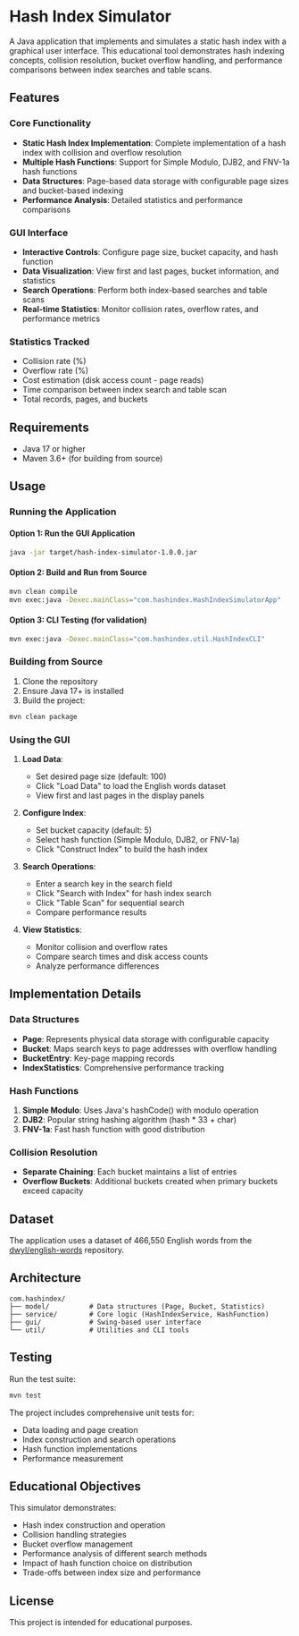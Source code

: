 # Hash Index Simulator

A Java application that implements and simulates a static hash index with a graphical user interface. This educational tool demonstrates hash indexing concepts, collision resolution, bucket overflow handling, and performance comparisons between index searches and table scans.

## Features

### Core Functionality
- **Static Hash Index Implementation**: Complete implementation of a hash index with collision and overflow resolution
- **Multiple Hash Functions**: Support for Simple Modulo, DJB2, and FNV-1a hash functions
- **Data Structures**: Page-based data storage with configurable page sizes and bucket-based indexing
- **Performance Analysis**: Detailed statistics and performance comparisons

### GUI Interface
- **Interactive Controls**: Configure page size, bucket capacity, and hash function
- **Data Visualization**: View first and last pages, bucket information, and statistics
- **Search Operations**: Perform both index-based searches and table scans
- **Real-time Statistics**: Monitor collision rates, overflow rates, and performance metrics

### Statistics Tracked
- Collision rate (%)
- Overflow rate (%)
- Cost estimation (disk access count - page reads)
- Time comparison between index search and table scan
- Total records, pages, and buckets

## Requirements

- Java 17 or higher
- Maven 3.6+ (for building from source)

## Usage

### Running the Application

#### Option 1: Run the GUI Application
```bash
java -jar target/hash-index-simulator-1.0.0.jar
```

#### Option 2: Build and Run from Source
```bash
mvn clean compile
mvn exec:java -Dexec.mainClass="com.hashindex.HashIndexSimulatorApp"
```

#### Option 3: CLI Testing (for validation)
```bash
mvn exec:java -Dexec.mainClass="com.hashindex.util.HashIndexCLI"
```

### Building from Source

1. Clone the repository
2. Ensure Java 17+ is installed
3. Build the project:
```bash
mvn clean package
```

### Using the GUI

1. **Load Data**: 
   - Set desired page size (default: 100)
   - Click "Load Data" to load the English words dataset
   - View first and last pages in the display panels

2. **Configure Index**:
   - Set bucket capacity (default: 5)
   - Select hash function (Simple Modulo, DJB2, or FNV-1a)
   - Click "Construct Index" to build the hash index

3. **Search Operations**:
   - Enter a search key in the search field
   - Click "Search with Index" for hash index search
   - Click "Table Scan" for sequential search
   - Compare performance results

4. **View Statistics**:
   - Monitor collision and overflow rates
   - Compare search times and disk access counts
   - Analyze performance differences

## Implementation Details

### Data Structures

- **Page**: Represents physical data storage with configurable capacity
- **Bucket**: Maps search keys to page addresses with overflow handling
- **BucketEntry**: Key-page mapping records
- **IndexStatistics**: Comprehensive performance tracking

### Hash Functions

1. **Simple Modulo**: Uses Java's hashCode() with modulo operation
2. **DJB2**: Popular string hashing algorithm (hash * 33 + char)
3. **FNV-1a**: Fast hash function with good distribution

### Collision Resolution

- **Separate Chaining**: Each bucket maintains a list of entries
- **Overflow Buckets**: Additional buckets created when primary buckets exceed capacity

## Dataset

The application uses a dataset of 466,550 English words from the [dwyl/english-words](https://github.com/dwyl/english-words) repository.

## Architecture

```
com.hashindex/
├── model/          # Data structures (Page, Bucket, Statistics)
├── service/        # Core logic (HashIndexService, HashFunction)
├── gui/            # Swing-based user interface
└── util/           # Utilities and CLI tools
```

## Testing

Run the test suite:
```bash
mvn test
```

The project includes comprehensive unit tests for:
- Data loading and page creation
- Index construction and search operations
- Hash function implementations
- Performance measurement

## Educational Objectives

This simulator demonstrates:
- Hash index construction and operation
- Collision handling strategies
- Bucket overflow management
- Performance analysis of different search methods
- Impact of hash function choice on distribution
- Trade-offs between index size and performance

## License

This project is intended for educational purposes.